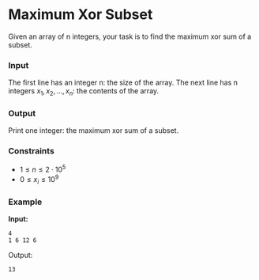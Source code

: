 # Maximum Xor Subset

Given an array of n integers, your task is to find the maximum xor sum of a subset.

### Input

The first line has an integer n: the size of the array.
The next line has n integers $x_1,x_2,\dots,x_n$: the contents of the array.

### Output

Print one integer: the maximum xor sum of a subset.

### Constraints

* $1 \le n \le 2 \cdot 10^5$
* $0 \le x_i \le 10^9$

### Example

**Input:**

```
4
1 6 12 6
```

Output:

```
13
```

